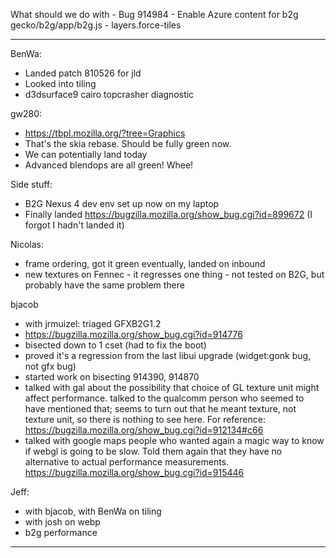 What should we do with - Bug 914984 - Enable Azure content for b2g 
gecko/b2g/app/b2g.js - layers.force-tiles


--------------



BenWa:
* Landed patch 810526 for jld
* Looked into tiling
* d3dsurface9 cairo topcrasher diagnostic

gw280:
* https://tbpl.mozilla.org/?tree=Graphics
* That's the skia rebase. Should be fully green now.
* We can potentially land today
* Advanced blendops are all green! Whee!



Side stuff:
* B2G Nexus 4 dev env set up now on my laptop
* Finally landed https://bugzilla.mozilla.org/show_bug.cgi?id=899672 (I forgot I hadn't landed it)



Nicolas:
* frame ordering, got it green eventually, landed on inbound
* new textures on Fennec - it regresses one thing - not tested on B2G, but probably have the same problem there

bjacob
* with jrmuizel: triaged GFXB2G1.2
* https://bugzilla.mozilla.org/show_bug.cgi?id=914776
* bisected down to 1 cset (had to fix the boot)
* proved it's a regression from the last libui upgrade (widget:gonk bug, not gfx bug)
* started work on bisecting 914390, 914870
* talked with gal about the possibility that choice of GL texture unit might affect performance. talked to the qualcomm person who seemed to have mentioned that; seems to turn out that he meant texture, not texture unit, so there is nothing to see here. For reference: https://bugzilla.mozilla.org/show_bug.cgi?id=912134#c66
* talked with google maps people who wanted again a magic way to know if webgl is going to be slow. Told them again that they have no alternative to actual performance measurements. https://bugzilla.mozilla.org/show_bug.cgi?id=915446

Jeff:
* with bjacob, with BenWa on tiling
* with josh on webp
* b2g performance

________________


